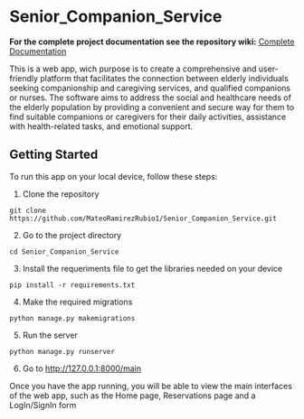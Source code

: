 # Senior_Companion_Service

**For the complete project documentation see the repository wiki:**
[Complete Documentation](https://github.com/MateoRamirezRubio1/Senior_Companion_Service/wiki)

This is a web app, wich purpose is to create a comprehensive and user-friendly platform that facilitates the connection between elderly individuals seeking companionship and caregiving services, and qualified companions or nurses. The software aims to address the social and healthcare needs of the elderly population by providing a convenient and secure way for them to find suitable companions or caregivers for their daily activities, assistance with health-related tasks, and emotional support.

## Getting Started

To run this app on your local device, follow these steps:

1. Clone the repository
```
git clone https://github.com/MateoRamirezRubio1/Senior_Companion_Service.git
```
2. Go to the project directory
```
cd Senior_Companion_Service
```
3. Install the requeriments file to get the libraries needed on your device

```
pip install -r requirements.txt
```

4. Make the required migrations
```
python manage.py makemigrations
```
5. Run the server
```
python manage.py runserver
```
6. Go to http://127.0.0.1:8000/main

Once you have the app running, you will be able to view the main interfaces of the web app, such as the Home page, Reservations page and a LogIn/SignIn form

